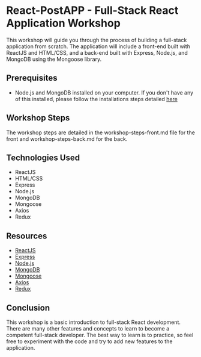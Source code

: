 # React-PostAPP - Full-Stack React Application Workshop

This workshop will guide you through the process of building a full-stack application from scratch. The application will include a front-end built with ReactJS and HTML/CSS, and a back-end built with Express, Node.js, and MongoDB using the Mongoose library.

## Prerequisites

- Node.js and MongoDB installed on your computer.
If you don't have any of this installed, please follow the installations steps detailed [here](https://github.com/Lenny-fm/React-PostAPP/blob/main/installations.md)

## Workshop Steps

The workshop steps are detailed in the workshop-steps-front.md file for the front and workshop-steps-back.md for the back.

## Technologies Used

- ReactJS
- HTML/CSS
- Express
- Node.js
- MongoDB
- Mongoose
- Axios
- Redux

## Resources

- [ReactJS](https://reactjs.org/)
- [Express](https://expressjs.com/)
- [Node.js](https://nodejs.org/en/)
- [MongoDB](https://www.mongodb.com/)
- [Mongoose](https://mongoosejs.com/)
- [Axios](https://axios-http.com/docs/intro)
- [Redux](https://redux.js.org/)

## Conclusion

This workshop is a basic introduction to full-stack React development. There are many other features and concepts to learn to become a competent full-stack developer. The best way to learn is to practice, so feel free to experiment with the code and try to add new features to the application.